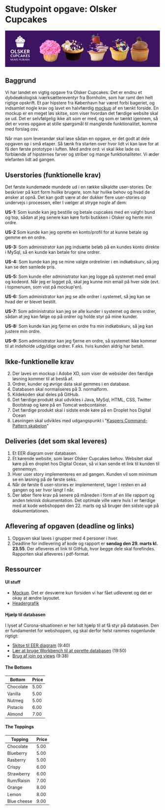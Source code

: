 # Studypoint opgave: Olsker Cupcakes

![](olskercupcakes.png)

## Baggrund

Vi har landet en vigtig opgave fra Olsker Cupcakes. Det er endnu et dybdeøkologisk iværksættereventyr fra Bornholm, som har ramt den helt rigtige opskrift. Et par hipstere fra København har været forbi bageriet, og indsamlet nogle krav og lavet en halvfærdig [mockup](cupcake_mock.png) af en tænkt forside. En mockup er en meget løs skitse, som viser hvordan det færdige website skal se ud. Det er selvfølgelig ikke alt som er med, og som er tænkt igennem, så det er vores opgave at stille spørgsmål til manglende funktionalitet, komme med forslag osv. 

Når man som leverandør skal løse sådan en opgave, er det godt at dele opgaven op i små etaper. Så tænk fra starten over hvor lidt vi kan lave for at få den første prototype i luften. Med andre ord: vi skal ikke lade os forblænde af hipsternes farver og striber og mange funktionaliteter. Vi æder elefanten lidt ad gangen.

## Userstories (funktionelle krav)

Det første kundemøde mundede ud i en række såkaldte user-stories. De beskriver på kort form hvilke brugere, som har hvilke behov og hvad de ønsker at opnå. Det kan godt være at der dukker flere user-stories op undervejs i processen, eller I vælger at stryge nogle af dem:

**US-1:** Som kunde kan jeg bestille og betale cupcakes med en valgfri bund og top, sådan at jeg senere kan køre forbi butikken i Olsker og hente min ordre.

**US-2** Som kunde kan jeg oprette en konto/profil for at kunne betale og gemme en en ordre.

**US-3:** Som administrator kan jeg indsætte beløb på en kundes konto direkte i MySql, så en kunde kan betale for sine ordrer.

**US-4:** Som kunde kan jeg se mine valgte ordrelinier i en indkøbskurv, så jeg kan se den samlede pris.

**US-5:** Som kunde eller administrator kan jeg logge på systemet med email og kodeord. Når jeg er logget på, skal jeg kunne min email på hver side (evt. i topmenuen, som vist på mockup'en).

**US-6:** Som administrator kan jeg se alle ordrer i systemet, så jeg kan se hvad der er blevet bestilt.

**US-7:** Som administrator kan jeg se alle kunder i systemet og deres ordrer, sådan at jeg kan følge op på ordrer og holde styr på mine kunder.

**US-8:** Som kunde kan jeg fjerne en ordre fra min indkøbskurv, så jeg kan justere min ordre.

**US-9:** Som administrator kan jeg fjerne en ordre, så systemet ikke kommer til at indeholde udgyldige ordrer. F.eks. hvis kunden aldrig har betalt.

## Ikke-funktionelle krav

2. Der laves en mockup i Adobe XD, som viser de websider den færdige løsning kommer til at bestå af.
3. Ordrer, kunder og øvrige data skal gemmes i en database.
4. Databasen skal normaliseres på 3. normalform.
5. Kildekoden skal deles på GitHub.
6. Det færdige produkt skal udvikles i Java, MySql, HTML, CSS, Twitter Bootstrap og køre på en Tomcat webcontainer.
7. Det færdige produkt skal i sidste ende køre på en Droplet hos Digital Ocean
8. Løsningen skal udvikles med udgangspunkt i "[Kaspers Command-Pattern skabelon](https://github.com/raakostOnCph/Projektskabelon)"


## Deliveries (det som skal leveres)
1. Et EER diagram over databasen.
2. Et kørende website, som løser Olsker Cupcakes behov. Websitet skal køre på en droplet hos Digital Ocean, så vi kan sende et link til kunden til gennemsyn.
3. Hver user story implementeres en ad gangen. Kunden vil som minimum se en løsning på de første seks.
4. Når de første 6 user-stories er implementeret, tager I resten en ad gangen og ser hvor langt I når.
5. Der løber flere krav på senere på måneden i form af en lille rapport og anden teknisk dokumentation. Det optimale ville være hvis I er færdige med at kode webshoppen den 22. marts og så bruger den sidste uge på dokumentationen.

## Aflevering af opgaven (deadline og links)
1. Opgaven skal laves i grupper med 4 personer i hver.
2. Deadline for indlevering af kode og rapport er **søndag den 29. marts kl. 23.55**. Der afleveres et link til GitHub, hvor begge dele skal forefindes. Rapporten skal afleveres i pdf-format.

## Ressourcer

#### UI stuff

- [Mockup](cupcake_mock.png). Det er desværre kun forsiden vi har fået udleveret og det er okay at ændre layoutet.
- [Headergrafik](olskercupcakes.png)

#### Hjælp til databasen

I lyset af Corona-situationen er her lidt hjælp til at få styr på databasen. Den er fundamentet for webshoppen, og skal derfor helst rammes nogenlunde rigtigt:

- [Skitse til EER diagram](https://youtu.be/hFlPEh8AzHE) (9:40)
- [Lær at bruge Workbench til at oprette databasen](https://youtu.be/HECajTKdt5M) (19:50)
- [Brug af join og views](https://youtu.be/-YjkSdKYum0) (9:38)


#### The Bottoms 

|Bottom |Price|
| ----- | ----- |
| Chocolate |  5.00 |
| Vanilla |  5.00 |
| Nutmeg |  5.00 |
| Pistacio |  6.00 |
| Almond |  7.00 |

#### The Toppings

| Topping |Price|
| ----- | ----- |
| Chocolate |  5.00 |
| Blueberry  | 5.00 |
| Rasberry |  5.00 |
| Crispy |  6.00 |
| Strawberry  | 6.00 |
| Rum/Raisin  | 7.00 |
| Orange |  8.00 |
| Lemon  | 8.00 |
| Blue cheese |  9.00 |




